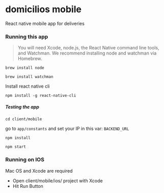 # domicilios mobile

React native mobile app for deliveries

### Running this app

>You will need Xcode, node.js, the React Native command line tools, and Watchman.
>We recommend installing node and watchman via Homebrew.

`brew install node`

`brew install watchman`

Install react native cli

`npm install -g react-native-cli`

##### Testing the app

`cd client/mobile `

go to `app/constants` and set your IP in this var: `BACKEND_URL`

`npm install`

`npm start`


### Running on IOS

Mac OS and Xcode are required

* Open client/mobile/ios/ project with Xcode
* Hit Run Button
